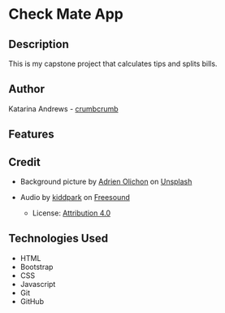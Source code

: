 # Check Mate App

## Description

This is my capstone project that calculates tips and splits bills.

## Author

Katarina Andrews - [crumbcrumb](https://github.com/crumbcrumb)

## Features 


## Credit

- Background picture by [Adrien Olichon](https://unsplash.com/@adrienolichon?utm_content=creditCopyText&utm_medium=referral&utm_source=unsplash) on [Unsplash](https://unsplash.com/@adrienolichon?utm_content=creditCopyText&utm_medium=referral&utm_source=unsplash)

- Audio by [kiddpark](https://freesound.org/people/kiddpark/) on [Freesound](https://freesound.org/people/kiddpark/sounds/201159/)
    - License: [Attribution 4.0](https://creativecommons.org/licenses/by/4.0/)

## Technologies Used

- HTML
- Bootstrap
- CSS
- Javascript
- Git
- GitHub